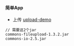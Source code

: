 #### 简单App

* 上传
    [upload-demo](http://www.runoob.com/jsp/jsp-file-uploading.html)

```
// 需要这2个jar
commons-fileupload-1.3.2.jar
commons-io-2.5.jar

```